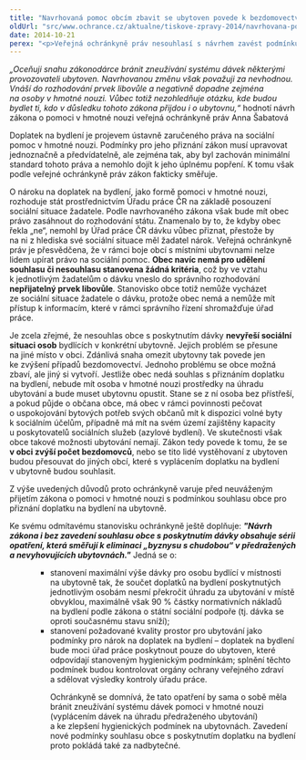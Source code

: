 ```yaml
---
title: "Navrhovaná pomoc obcím zbavit se ubytoven povede k bezdomovectví"
oldUrl: "src/www.ochrance.cz/aktualne/tiskove-zpravy-2014/navrhovana-pomoc-obcim-zbavit-se-ubytoven-povede-k-bezdomovectvi"
date: 2014-10-21
perex: "<p>Veřejná ochránkyně práv nesouhlasí s návrhem zavést podmínku, aby obce vyslovovaly souhlas s přiznáním doplatku na bydlení v ubytovně. Považuje to za nesystémový krok, který problém bydlení sociálně slabých neřeší, pouze ho přesouvá jinam. Možnost obce ovlivnit existenci ubytovny na jejím území nesmí spočívat v zásahu do rozhodování o jednotlivých žádostech o pomoc v hmotné nouzi, o nichž rozhoduje stát.</p>"
---
```


<!-- imported from the old website -->

<p><em>„Oceňuji snahu zákonodárce bránit zneužívání systému dávek některými provozovateli ubytoven. Navrhovanou změnu však považuji za nevhodnou. Vnáší do rozhodování prvek libovůle a negativně dopadne zejména na osoby v hmotné nouzi. Vůbec totiž nezohledňuje otázku, kde budou bydlet ti, kdo v důsledku tohoto zákona přijdou i o ubytovnu,“</em> hodnotí návrh zákona o pomoci v hmotné nouzi veřejná ochránkyně práv Anna Šabatová</p><p>Doplatek na bydlení je projevem ústavně zaručeného práva na sociální pomoc v hmotné nouzi. Podmínky pro jeho přiznání zákon musí upravovat jednoznačně a předvídatelně, ale zejména tak, aby byl zachován minimální standard tohoto práva a nemohlo dojít k jeho úplnému popření. K tomu však podle veřejné ochránkyně práv zákon fakticky směřuje. </p><p>O nároku na doplatek na bydlení, jako formě pomoci v hmotné nouzi, rozhoduje stát prostřednictvím Úřadu práce ČR na základě posouzení sociální situace žadatele. Podle navrhovaného zákona však bude mít obec právo zasáhnout do rozhodování státu. Znamenalo by to, že kdyby obec řekla „ne“, nemohl by Úřad práce ČR dávku vůbec přiznat, přestože by na ni z hlediska své sociální situace měl žadatel nárok. Veřejná ochránkyně práv je přesvědčena, že v rámci boje obcí s místními ubytovnami nelze lidem upírat právo na sociální pomoc. <strong>Obec navíc nemá pro udělení souhlasu či nesouhlasu stanovena žádná kritéria</strong>, což by ve vztahu k jednotlivým žadatelům o dávku vneslo do správního rozhodování <strong>nepřijatelný prvek libovůle</strong>. Stanovisko obce totiž nemůže vycházet ze sociální situace žadatele o dávku, protože obec nemá a nemůže mít přístup k informacím, které v rámci správního řízení shromažďuje úřad práce. </p><p>Je zcela zřejmé, že nesouhlas obce s poskytnutím dávky <strong>nevyřeší sociální situaci osob</strong> bydlících v konkrétní ubytovně. Jejich problém se přesune na jiné místo v obci. Zdánlivá snaha omezit ubytovny tak povede jen ke zvýšení případů bezdomovectví. Jednoho problému se obce možná zbaví, ale jiný si vytvoří. Jestliže obec nedá souhlas s přiznáním doplatku na bydlení, nebude mít osoba v hmotné nouzi prostředky na úhradu ubytování a bude muset ubytovnu opustit. Stane se z ní osoba bez přístřeší, a pokud půjde o občana obce, má obec v rámci povinnosti pečovat o uspokojování bytových potřeb svých občanů mít k dispozici volné byty k sociálním účelům, případně má mít na svém území zajištěny kapacity u poskytovatelů sociálních služeb (azylové bydlení). Ve skutečnosti však obce takové možnosti ubytování nemají. Zákon tedy povede k tomu, že se <strong>v obci zvýší počet bezdomovců</strong>, nebo se tito lidé vystěhovaní z ubytoven budou přesouvat do jiných obcí, které s vyplácením doplatku na bydlení v ubytovně budou souhlasit.</p><p>Z výše uvedených důvodů proto ochránkyně varuje před neuváženým přijetím zákona o pomoci v hmotné nouzi s podmínkou souhlasu obce pro přiznání doplatku na bydlení na ubytovně.</p><p>Ke svému odmítavému stanovisku ochránkyně ještě doplňuje: <em><strong>&quot;Návrh zákona i bez zavedení souhlasu obce s poskytnutím dávky obsahuje sérii opatření, která směřují k eliminaci „byznysu s chudobou“ v předražených a nevyhovujících ubytovnách.&quot;</strong></em> Jedná se o: </p><ul><ul><ul><li>stanovení maximální výše dávky pro osobu bydlící v místnosti na ubytovně tak, že součet doplatků na bydlení poskytnutých jednotlivým osobám nesmí překročit úhradu za ubytování v místě obvyklou, maximálně však 90 % částky normativních nákladů na bydlení podle zákona o státní sociální podpoře (tj. dávka se oproti současnému stavu sníží); </li><li>stanovení požadované kvality prostor pro ubytování jako podmínky pro nárok na doplatek na bydlení – doplatek na bydlení bude moci úřad práce poskytnout pouze do ubytoven, které odpovídají stanoveným hygienickým podmínkám; splnění těchto podmínek budou kontrolovat orgány ochrany veřejného zdraví a sdělovat výsledky kontroly úřadu práce.</li><p>Ochránkyně se domnívá, že tato opatření by sama o sobě měla bránit zneužívání systému dávek pomoci v hmotné nouzi (vyplácením dávek na úhradu předraženého ubytování) a ke zlepšení hygienických podmínek na ubytovnách. Zavedení nové podmínky souhlasu obce s poskytnutím doplatku na bydlení proto pokládá také za nadbytečné. </p><p> </p></ul></ul></ul>
